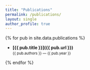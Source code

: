 ```yaml
---
title: "Publications"
permalink: /publications/
layout: single
author_profile: true
---
```


{% for pub in site.data.publications %}
- **[{{ pub.title }}]({{ pub.url }})**  
  <small>{{ pub.authors }} — {{ pub.year }}</small>

{% endfor %}

